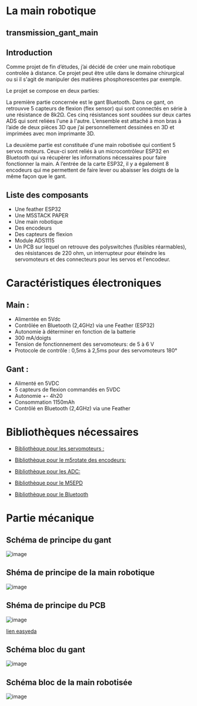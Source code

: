# La main robotique

## transmission_gant_main

 ## Introduction
 Comme projet de fin d’études, j’ai décidé de créer une main robotique controlée à distance. 
 Ce projet peut être utile dans le domaine chirurgical ou si il s'agit de manipuler des matières phosphorescentes par exemple.
 
Le projet se compose en deux parties:

La première partie concernée est le gant Bluetooth. 
Dans ce gant, on retrouvve 5 capteurs de flexion (flex sensor) qui sont connectés en série à une résistance de 8k2Ω. Ces cinq résistances sont soudées sur deux cartes ADS qui sont reliées l'une à l'autre. 
L’ensemble est attaché à mon bras à l’aide de deux pièces 3D que j’ai personnellement dessinées en 3D et imprimées avec mon imprimante 3D. 

La deuxième partie est constituée d'une main robotisée qui contient 5 servos moteurs. 
Ceux-ci sont reliés à un microcontrôleur ESP32 en Bluetooth qui va récupèrer les informations nécessaires pour faire fonctionner la main.
A l’entrée de la carte ESP32, il y a également 8 encodeurs qui me permettent de faire lever ou abaisser les doigts de la même façon que le gant. 

## Liste des composants

- Une feather ESP32
- Une M5STACK PAPER
- Une main robotique 
- Des encodeurs 
- Des capteurs de flexion 
- Module ADS1115 
- Un PCB sur lequel on retrouve des polyswitches (fusibles réarmables), des résistances de 220 ohm, un interrupteur pour éteindre les servomoteurs et des connecteurs pour les servos et l'encodeur.

# Caractéristiques électroniques

## Main :
- Alimentée en 5Vdc
- Contrôlée en Bluetooth (2,4GHz) via une Feather (ESP32)
- Autonomie à déterminer en fonction de la batterie
- 300 mA/doigts 
- Tension de fonctionnement des servomoteurs: de 5 à 6 V
- Protocole de contrôle : 0,5ms à 2,5ms pour des servomoteurs 180°
## Gant :
- Alimenté en 5VDC
- 5 capteurs de flexion commandés en 5VDC
- Autonomie +- 4h20
- Consommation 1150mAh
- Contrôlé en Bluetooth (2,4GHz) via une Feather 

# Bibliothèques nécessaires

-	[Bibliothèque pour les servomoteurs : ](https://github.com/jkb-git/ESP32Servo)

-	[Bibliothèque pour le m5rotate des encodeurs: ](https://github.com/RobTillaart/M5ROTATE8)

-	[Bibliothèque pour les ADC: ](https://github.com/DFRobot/DFRobot_ADS1115/blob/master/DFRobot_ADS1115.h)

- [Bibliothèque pour le M5EPD](https://github.com/m5stack/M5EPD) 
 
-	[ Bibliothèque pour le Bluetooth](https://randomnerdtutorials.com/esp32-bluetooth-classic-arduino-ide/)

# Partie mécanique

## Schéma de principe du gant 

![image](https://github.com/Thomas2809/transmission/assets/166612110/93310c57-e7f2-4853-92e2-c30dc33eae3a)

## Shéma de principe de la main robotique   

![image](https://github.com/Thomas2809/transmission/assets/166612110/11a5ead6-651d-49cb-8e9f-05609cc512b8)              

## Shéma de principe du PCB

![image](https://github.com/Thomas2809/transmission/assets/166612110/70e799e9-662f-41b8-b150-6f8a6a61cec8)

[lien easyeda](https://oshwlab.com/thomasgiarrizzo/sch-ma-final)

## Schéma bloc du gant

![image](https://github.com/Thomas2809/transmission/assets/166612110/563deee5-c57e-43f0-a7b9-ecd2851ca234)

## Schéma bloc de la main robotisée

![image](https://github.com/Thomas2809/transmission/assets/166612110/3fe65ea3-31b4-4b9d-a606-61c25c475a2b)
